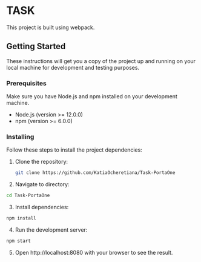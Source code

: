 # TASK

This project is built using webpack.

## Getting Started

These instructions will get you a copy of the project up and running on your local machine for development and testing purposes.

### Prerequisites

Make sure you have Node.js and npm installed on your development machine.

- Node.js (version >= 12.0.0)
- npm (version >= 6.0.0)

### Installing

Follow these steps to install the project dependencies:

1. Clone the repository:

   ```bash
   git clone https://github.com/KatiaOcheretiana/Task-PortaOne
   ```

2. Navigate to directory:

```bash
cd Task-PortaOne
```

3. Install dependencies:

```bash
npm install
```

4. Run the development server:

```bash
npm start
```

5. Open http://localhost:8080 with your browser to see the result.
